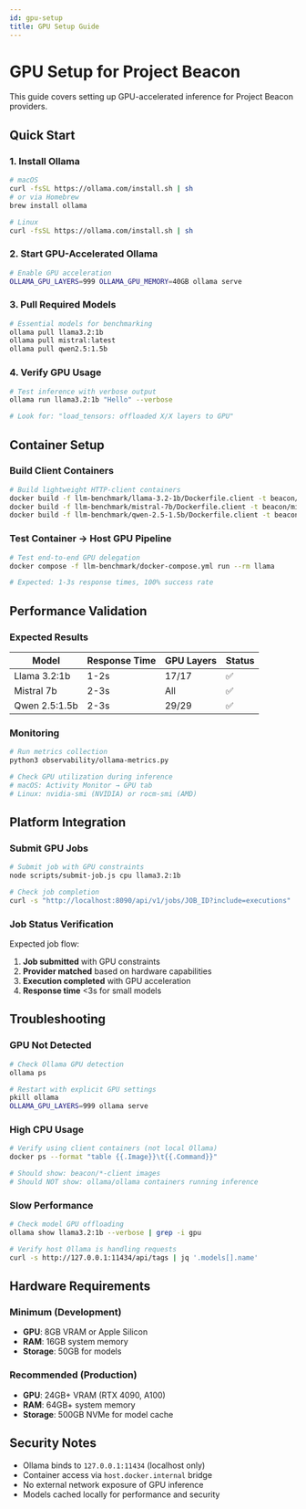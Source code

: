 ```yaml
---
id: gpu-setup
title: GPU Setup Guide
---
```


# GPU Setup for Project Beacon

This guide covers setting up GPU-accelerated inference for Project Beacon providers.

## Quick Start

### 1. Install Ollama

```bash
# macOS
curl -fsSL https://ollama.com/install.sh | sh
# or via Homebrew
brew install ollama

# Linux
curl -fsSL https://ollama.com/install.sh | sh
```

### 2. Start GPU-Accelerated Ollama

```bash
# Enable GPU acceleration
OLLAMA_GPU_LAYERS=999 OLLAMA_GPU_MEMORY=40GB ollama serve
```

### 3. Pull Required Models

```bash
# Essential models for benchmarking
ollama pull llama3.2:1b
ollama pull mistral:latest
ollama pull qwen2.5:1.5b
```

### 4. Verify GPU Usage

```bash
# Test inference with verbose output
ollama run llama3.2:1b "Hello" --verbose

# Look for: "load_tensors: offloaded X/X layers to GPU"
```

## Container Setup

### Build Client Containers

```bash
# Build lightweight HTTP-client containers
docker build -f llm-benchmark/llama-3.2-1b/Dockerfile.client -t beacon/llama-client:latest llm-benchmark/llama-3.2-1b/
docker build -f llm-benchmark/mistral-7b/Dockerfile.client -t beacon/mistral-client:latest llm-benchmark/mistral-7b/
docker build -f llm-benchmark/qwen-2.5-1.5b/Dockerfile.client -t beacon/qwen-client:latest llm-benchmark/qwen-2.5-1.5b/
```

### Test Container → Host GPU Pipeline

```bash
# Test end-to-end GPU delegation
docker compose -f llm-benchmark/docker-compose.yml run --rm llama

# Expected: 1-3s response times, 100% success rate
```

## Performance Validation

### Expected Results

| Model | Response Time | GPU Layers | Status |
|-------|---------------|------------|--------|
| Llama 3.2:1b | 1-2s | 17/17 | ✅ |
| Mistral 7b | 2-3s | All | ✅ |
| Qwen 2.5:1.5b | 2-3s | 29/29 | ✅ |

### Monitoring

```bash
# Run metrics collection
python3 observability/ollama-metrics.py

# Check GPU utilization during inference
# macOS: Activity Monitor → GPU tab
# Linux: nvidia-smi (NVIDIA) or rocm-smi (AMD)
```

## Platform Integration

### Submit GPU Jobs

```bash
# Submit job with GPU constraints
node scripts/submit-job.js cpu llama3.2:1b

# Check job completion
curl -s "http://localhost:8090/api/v1/jobs/JOB_ID?include=executions" | jq .
```

### Job Status Verification

Expected job flow:
1. **Job submitted** with GPU constraints
2. **Provider matched** based on hardware capabilities  
3. **Execution completed** with GPU acceleration
4. **Response time** &lt;3s for small models

## Troubleshooting

### GPU Not Detected

```bash
# Check Ollama GPU detection
ollama ps

# Restart with explicit GPU settings
pkill ollama
OLLAMA_GPU_LAYERS=999 ollama serve
```

### High CPU Usage

```bash
# Verify using client containers (not local Ollama)
docker ps --format "table {{.Image}}\t{{.Command}}"

# Should show: beacon/*-client images
# Should NOT show: ollama/ollama containers running inference
```

### Slow Performance

```bash
# Check model GPU offloading
ollama show llama3.2:1b --verbose | grep -i gpu

# Verify host Ollama is handling requests
curl -s http://127.0.0.1:11434/api/tags | jq '.models[].name'
```

## Hardware Requirements

### Minimum (Development)
- **GPU**: 8GB VRAM or Apple Silicon
- **RAM**: 16GB system memory
- **Storage**: 50GB for models

### Recommended (Production)
- **GPU**: 24GB+ VRAM (RTX 4090, A100)
- **RAM**: 64GB+ system memory  
- **Storage**: 500GB NVMe for model cache

## Security Notes

- Ollama binds to `127.0.0.1:11434` (localhost only)
- Container access via `host.docker.internal` bridge
- No external network exposure of GPU inference
- Models cached locally for performance and security

